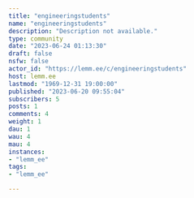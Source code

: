 ```yaml
---
title: "engineeringstudents" 
name: "engineeringstudents"
description: "Description not available."
type: community
date: "2023-06-24 01:13:30"
draft: false
nsfw: false
actor_id: "https://lemm.ee/c/engineeringstudents"
host: lemm.ee
lastmod: "1969-12-31 19:00:00"
published: "2023-06-20 09:55:04"
subscribers: 5
posts: 1
comments: 4
weight: 1
dau: 1
wau: 4
mau: 4
instances:
- "lemm_ee"
tags: 
- "lemm_ee"

---
```

